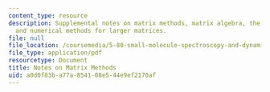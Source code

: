 ```yaml
---
content_type: resource
description: Supplemental notes on matrix methods, matrix algebra, the two-state problem,
  and numerical methods for larger matrices.
file: null
file_location: /coursemedia/5-80-small-molecule-spectroscopy-and-dynamics-fall-2008/a0d0f83ba77a854108e544e9ef2170af_mtxmthds_1982.pdf
file_type: application/pdf
resourcetype: Document
title: Notes on Matrix Methods
uid: a0d0f83b-a77a-8541-08e5-44e9ef2170af
---
```

